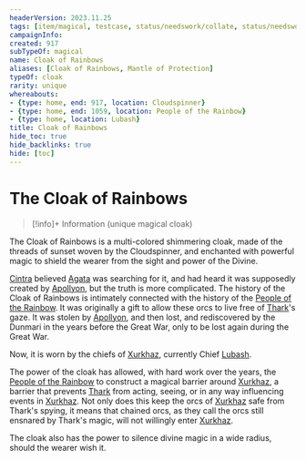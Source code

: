 ```yaml
---
headerVersion: 2023.11.25
tags: [item/magical, testcase, status/needswork/collate, status/needswork/notes, status/needswork/wip]
campaignInfo:
created: 917
subTypeOf: magical
name: Cloak of Rainbows
aliases: [Cloak of Rainbows, Mantle of Protection]
typeOf: cloak
rarity: unique
whereabouts:
- {type: home, end: 917, location: Cloudspinner}
- {type: home, end: 1059, location: People of the Rainbow}
- {type: home, location: Lubash}
title: Cloak of Rainbows
hide_toc: true
hide_backlinks: true
hide: [toc]
---
```

# The Cloak of Rainbows
>[!info]+ Information
> (unique magical cloak)
> 
> 
>> 



The Cloak of Rainbows is a multi-colored shimmering cloak, made of the threads of sunset woven by the Cloudspinner, and enchanted with powerful magic to shield the wearer from the sight and power of the Divine. 

[Cintra](<../../people/dunmari/cintra.md>) believed [Agata](<../../people/fey/agata.md>) was searching for it, and had heard it was supposedly created by [Apollyon](<../../people/historical-figures/drankorian-emperors/apollyon.md>), but the truth is more complicated. The history of the Cloak of Rainbows is intimately connected with the history of the [People of the Rainbow](<../../groups/orc-hordes/people-of-the-rainbow.md>). It was originally a gift to allow these orcs to live free of [Thark](<../../cosmology/gods/embodied-gods/thark.md>)'s gaze. It was stolen by [Apollyon](<../../people/historical-figures/drankorian-emperors/apollyon.md>), and then lost, and rediscovered by the Dunmari in the years before the Great War, only to be lost again during the Great War. 

Now, it is worn by the chiefs of [Xurkhaz](<../../gazetteer/istaros-watershed/xurkhaz/xurkhaz.md>), currently Chief [Lubash](<../../people/orcs/lubash.md>). 

The power of the cloak has allowed, with hard work over the years, the [People of the Rainbow](<../../groups/orc-hordes/people-of-the-rainbow.md>) to construct a magical barrier around [Xurkhaz](<../../gazetteer/istaros-watershed/xurkhaz/xurkhaz.md>), a barrier that prevents [Thark](<../../cosmology/gods/embodied-gods/thark.md>) from acting, seeing, or in any way influencing events in [Xurkhaz](<../../gazetteer/istaros-watershed/xurkhaz/xurkhaz.md>). Not only does this keep the orcs of [Xurkhaz](<../../gazetteer/istaros-watershed/xurkhaz/xurkhaz.md>) safe from Thark's spying, it means that chained orcs, as they call the orcs still ensnared by Thark's magic, will not willingly enter [Xurkhaz](<../../gazetteer/istaros-watershed/xurkhaz/xurkhaz.md>). 

The cloak also has the power to silence divine magic in a wide radius, should the wearer wish it. 








